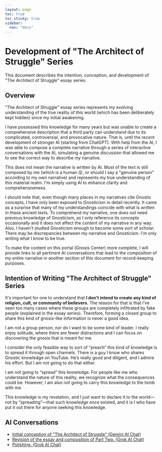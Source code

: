 ```yaml
---
layout: page
toc: true
toc_sticky: true
sidebar:
  nav: "docs"
---
```

# Development of "The Architect of Struggle" Series

This document describes the intention, conception, and development of "The Architect of Struggle" essay series.

## Overview

"The Architect of Struggle" essay series represents my evolving understanding of the true reality of this world (which has been deliberately kept hidden) since my initial awakening.

I have possessed this knowledge for many years but was unable to create a comprehensive description that a third party can understand due to its complicated, controversial, and provocative nature. That is, until the recent development of stronger AI (starting from ChatGPT). With help from the AI, I was able to compose a complete narrative through a series of interactive conversations with the AI, simulating a genuine discussion that allowed me to see the correct way to describe my narrative.

This does not mean the narrative is written by AI. Most of the text is still composed by me (which is a human :stuck_out_tongue_winking_eye:, or should I say a "genuine person" according to my own narrative) and represents my true understanding of this material realm. I'm simply using AI to enhance clarity and comprehensiveness.

I should note that, even though many places in my narratives cite Gnostic concepts, I have only been exposed to Gnosticism in detail recently. It came as a surprise that many of my understandings coincide with what is written in these ancient texts. To comprehend my narrative, one does not need previous knowledge of Gnosticism, as I only reference its concepts occasionally and it does not affect the content of my narrative in any way. Also, I haven't studied Gnosticism enough to become some sort of scholar. There may be discrepancies between my narrative and Gnosticism. I'm only writing what I know to be true.

To make the content on this portal (Gnosis Center) more complete, I will provide links to all pertinent AI conversations that lead to the composition of my entire narrative in another section of this document for record-keeping purposes.

## Intention of Writing "The Architect of Struggle" Series

It's important for one to understand that **I don’t intend to create any kind of religion, cult, or community of believers.** The reason for that is that I’ve seen too many cases where these groups are completely infiltrated by fake people (explained in the essay series). Therefore, forming a closed group to share this kind of gnosis-like information is never a good idea.

I am not a group person, nor do I want to be some kind of leader. I really enjoy solitude, where there are fewer distractions and I can focus on discovering the gnosis that is meant for me.

I consider the only feasible way to sort of “preach” this kind of knowledge is to spread it through open channels. There is a guy I know who shares Gnostic knowledge on YouTube. He’s really good and diligent, and I admire his effort. But I am not going to do that either. 

I am not going to “spread” this knowledge. For people like me who understand the nature of this reality, we recognize what the consequences could be. However, I am also not going to carry this knowledge to the tomb with me.

This knowledge is my revelation, and I just want to declare it to the world—not by “spreading”—that such knowledge once existed, and it is I who have put it out there for anyone seeking this knowledge.


## AI Conversations

- [Initial conception of "The Architect of Struggle" (Gemini AI Chat)](ai_chat/GeminiHistory_Conception.md)
- [Revision of the essay and composition of Part Two. (Grok AI Chat)](ai_chat/GrokHistory.md)
- [Polishing. (Grok AI Chat)](ai_chat/GrokHistory2.md)

